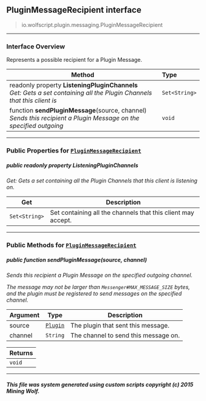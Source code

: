 ## PluginMessageRecipient __interface__

>io.wolfscript.plugin.messaging.PluginMessageRecipient

---

### Interface Overview

Represents a possible recipient for a Plugin Message.

Method | Type   
--- | :--- 
 readonly property __ListeningPluginChannels__ <br> _Get: Gets a set containing all the Plugin Channels that this client is_ | `Set<String>`
 function __sendPluginMessage__(source, channel) <br> _Sends this recipient a Plugin Message on the specified outgoing_ | `void`



---


### Public Properties for [`PluginMessageRecipient`](PluginMessageRecipient.md)

##### <a id='listeningpluginchannels'></a>public  readonly property __ListeningPluginChannels__

_Get: Gets a set containing all the Plugin Channels that this client is listening on._

Get | Description
--- | --- 
`Set<String>` | Set containing all the channels that this client may accept.



---

### Public Methods for [`PluginMessageRecipient`](PluginMessageRecipient.md)

##### <a id='sendpluginmessage'></a>public  function __sendPluginMessage__(source, channel)

_Sends this recipient a Plugin Message on the specified outgoing channel. <p> The message may not be larger than `Messenger#MAX_MESSAGE_SIZE` bytes, and the plugin must be registered to send messages on the specified channel._

Argument | Type | Description  
--- | --- | --- 
source | [`Plugin`](../Plugin.md) | The plugin that sent this message.
channel | `String` | The channel to send this message on.

Returns | 
--- | 
`void` |


---


##### This file was system generated using custom scripts copyright (c) 2015 Mining Wolf.
	

